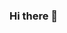 ### Hi there 👋

<!--
**jihopark01/jihopark01** is a ✨ _special_ ✨ repository because its `README.md` (this file) appears on your GitHub profile.

Here are some ideas to get you started:


- 🌱 I’m currently learning Computer Science at the University of Manchester

-->

